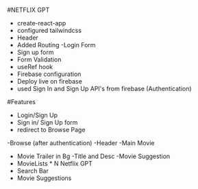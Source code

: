 #NETFLIX GPT

- create-react-app
- configured tailwindcss
- Header
- Added Routing
-Login Form
- Sign up form
- Form Validation
- useRef hook
- Firebase configuration
- Deploy live on firebase
- used Sign In and Sign Up API's from firebase (Authentication)



#Features

- Login/Sign Up
 - Sign in/ Sign Up form
 - redirect to Browse Page

-Browse (after authentication)
 -Header
 -Main Movie
  - Movie Trailer in Bg
  -Title and Desc
  -Movie Suggestion
   - MovieLists * N
Netflix GPT
 - Search Bar
 - Movie Suggestions